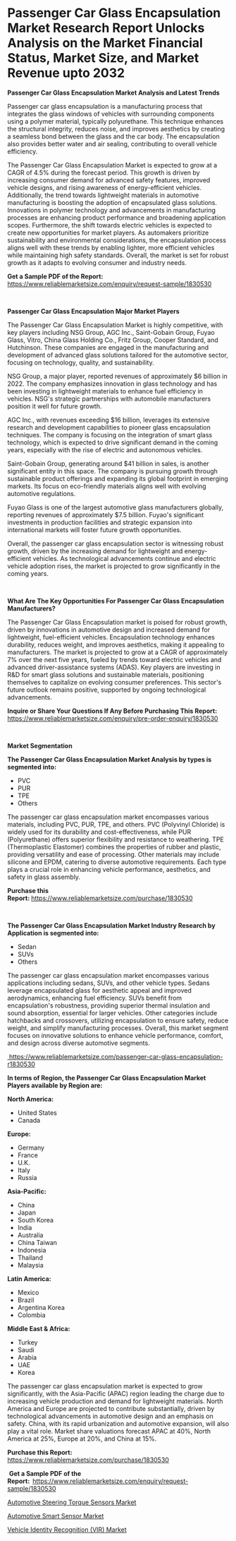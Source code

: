 <p><h1>Passenger Car Glass Encapsulation Market Research Report Unlocks Analysis on the Market Financial Status, Market Size, and Market Revenue upto 2032</h1></p><p><strong>Passenger Car Glass Encapsulation Market Analysis and Latest Trends</strong></p>
<p><p>Passenger car glass encapsulation is a manufacturing process that integrates the glass windows of vehicles with surrounding components using a polymer material, typically polyurethane. This technique enhances the structural integrity, reduces noise, and improves aesthetics by creating a seamless bond between the glass and the car body. The encapsulation also provides better water and air sealing, contributing to overall vehicle efficiency.</p><p>The Passenger Car Glass Encapsulation Market is expected to grow at a CAGR of 4.5% during the forecast period. This growth is driven by increasing consumer demand for advanced safety features, improved vehicle designs, and rising awareness of energy-efficient vehicles. Additionally, the trend towards lightweight materials in automotive manufacturing is boosting the adoption of encapsulated glass solutions. Innovations in polymer technology and advancements in manufacturing processes are enhancing product performance and broadening application scopes. Furthermore, the shift towards electric vehicles is expected to create new opportunities for market players. As automakers prioritize sustainability and environmental considerations, the encapsulation process aligns well with these trends by enabling lighter, more efficient vehicles while maintaining high safety standards. Overall, the market is set for robust growth as it adapts to evolving consumer and industry needs.</p></p>
<p><strong>Get a Sample PDF of the Report:&nbsp;</strong> <a href="https://www.reliablemarketsize.com/enquiry/request-sample/1830530?utm_campaign=1103&utm_medium=2&utm_source=Github&utm_content=ia&utm_term=31032025&utm_id=passenger-car-glass-encapsulation">https://www.reliablemarketsize.com/enquiry/request-sample/1830530</a></p>
<p>&nbsp;</p>
<p><strong>Passenger Car Glass Encapsulation Major Market Players</strong></p>
<p><p>The Passenger Car Glass Encapsulation Market is highly competitive, with key players including NSG Group, AGC Inc., Saint-Gobain Group, Fuyao Glass, Vitro, China Glass Holding Co., Fritz Group, Cooper Standard, and Hutchinson. These companies are engaged in the manufacturing and development of advanced glass solutions tailored for the automotive sector, focusing on technology, quality, and sustainability.</p><p>NSG Group, a major player, reported revenues of approximately $6 billion in 2022. The company emphasizes innovation in glass technology and has been investing in lightweight materials to enhance fuel efficiency in vehicles. NSG's strategic partnerships with automobile manufacturers position it well for future growth.</p><p>AGC Inc., with revenues exceeding $16 billion, leverages its extensive research and development capabilities to pioneer glass encapsulation techniques. The company is focusing on the integration of smart glass technology, which is expected to drive significant demand in the coming years, especially with the rise of electric and autonomous vehicles.</p><p>Saint-Gobain Group, generating around $41 billion in sales, is another significant entity in this space. The company is pursuing growth through sustainable product offerings and expanding its global footprint in emerging markets. Its focus on eco-friendly materials aligns well with evolving automotive regulations.</p><p>Fuyao Glass is one of the largest automotive glass manufacturers globally, reporting revenues of approximately $7.5 billion. Fuyao's significant investments in production facilities and strategic expansion into international markets will foster future growth opportunities.</p><p>Overall, the passenger car glass encapsulation sector is witnessing robust growth, driven by the increasing demand for lightweight and energy-efficient vehicles. As technological advancements continue and electric vehicle adoption rises, the market is projected to grow significantly in the coming years.</p></p>
<p>&nbsp;</p>
<p><strong>What Are The Key Opportunities For Passenger Car Glass Encapsulation Manufacturers?</strong></p>
<p><p>The Passenger Car Glass Encapsulation market is poised for robust growth, driven by innovations in automotive design and increased demand for lightweight, fuel-efficient vehicles. Encapsulation technology enhances durability, reduces weight, and improves aesthetics, making it appealing to manufacturers. The market is projected to grow at a CAGR of approximately 7% over the next five years, fueled by trends toward electric vehicles and advanced driver-assistance systems (ADAS). Key players are investing in R&D for smart glass solutions and sustainable materials, positioning themselves to capitalize on evolving consumer preferences. This sector's future outlook remains positive, supported by ongoing technological advancements.</p></p>
<p><strong>Inquire or Share Your Questions If Any Before Purchasing This Report:</strong> <a href="https://www.reliablemarketsize.com/enquiry/pre-order-enquiry/1830530?utm_campaign=1103&utm_medium=2&utm_source=Github&utm_content=ia&utm_term=31032025&utm_id=passenger-car-glass-encapsulation">https://www.reliablemarketsize.com/enquiry/pre-order-enquiry/1830530</a></p>
<p>&nbsp;</p>
<p><strong>Market Segmentation</strong></p>
<p><strong>The Passenger Car Glass Encapsulation Market Analysis by types is segmented into:</strong></p>
<p><ul><li>PVC</li><li>PUR</li><li>TPE</li><li>Others</li></ul></p>
<p><p>The passenger car glass encapsulation market encompasses various materials, including PVC, PUR, TPE, and others. PVC (Polyvinyl Chloride) is widely used for its durability and cost-effectiveness, while PUR (Polyurethane) offers superior flexibility and resistance to weathering. TPE (Thermoplastic Elastomer) combines the properties of rubber and plastic, providing versatility and ease of processing. Other materials may include silicone and EPDM, catering to diverse automotive requirements. Each type plays a crucial role in enhancing vehicle performance, aesthetics, and safety in glass assembly.</p></p>
<p><strong>Purchase this Report:&nbsp;</strong><a href="https://www.reliablemarketsize.com/purchase/1830530?utm_campaign=1103&utm_medium=2&utm_source=Github&utm_content=ia&utm_term=31032025&utm_id=passenger-car-glass-encapsulation">https://www.reliablemarketsize.com/purchase/1830530</a></p>
<p>&nbsp;</p>
<p><strong>The Passenger Car Glass Encapsulation Market Industry Research by Application is segmented into:</strong></p>
<p><ul><li>Sedan</li><li>SUVs</li><li>Others</li></ul></p>
<p><p>The passenger car glass encapsulation market encompasses various applications including sedans, SUVs, and other vehicle types. Sedans leverage encapsulated glass for aesthetic appeal and improved aerodynamics, enhancing fuel efficiency. SUVs benefit from encapsulation's robustness, providing superior thermal insulation and sound absorption, essential for larger vehicles. Other categories include hatchbacks and crossovers, utilizing encapsulation to ensure safety, reduce weight, and simplify manufacturing processes. Overall, this market segment focuses on innovative solutions to enhance vehicle performance, comfort, and design across diverse automotive segments.</p></p>
<p><a href="https://www.reliablemarketsize.com/passenger-car-glass-encapsulation-r1830530?utm_campaign=1103&utm_medium=2&utm_source=Github&utm_content=ia&utm_term=31032025&utm_id=passenger-car-glass-encapsulation">&nbsp;https://www.reliablemarketsize.com/passenger-car-glass-encapsulation-r1830530</a></p>
<p><strong>In terms of Region, the Passenger Car Glass Encapsulation Market Players available by Region are:</strong></p>
<p>
    <p> <strong> North America: </strong>
        <ul>
            <li>United States</li>
            <li>Canada</li>
        </ul>
        </p> 
    <p> <strong> Europe: </strong>
        <ul>
            <li>Germany</li>
            <li>France</li>
            <li>U.K.</li>
            <li>Italy</li>
            <li>Russia</li>
        </ul>
        </p> 
    <p> <strong> Asia-Pacific: </strong>
        <ul>
            <li>China</li>
            <li>Japan</li>
            <li>South Korea</li>
            <li>India</li>
            <li>Australia</li>
            <li>China Taiwan</li>
            <li>Indonesia</li>
            <li>Thailand</li>
            <li>Malaysia</li>
        </ul>
        </p> 
    <p> <strong> Latin America: </strong>
        <ul>
            <li>Mexico</li>
            <li>Brazil</li>
            <li>Argentina Korea</li>
            <li>Colombia</li>
        </ul>
        </p> 
    <p> <strong> Middle East & Africa: </strong>
        <ul>
            <li>Turkey</li>
            <li>Saudi</li>
            <li>Arabia</li>
            <li>UAE</li>
            <li>Korea</li>
        </ul>
    </p>
    </p>
<p><p>The passenger car glass encapsulation market is expected to grow significantly, with the Asia-Pacific (APAC) region leading the charge due to increasing vehicle production and demand for lightweight materials. North America and Europe are projected to contribute substantially, driven by technological advancements in automotive design and an emphasis on safety. China, with its rapid urbanization and automotive expansion, will also play a vital role. Market share valuations forecast APAC at 40%, North America at 25%, Europe at 20%, and China at 15%.</p></p>
<p><strong>Purchase this Report: </strong><a href="https://www.reliablemarketsize.com/purchase/1830530?utm_campaign=1103&utm_medium=2&utm_source=Github&utm_content=ia&utm_term=31032025&utm_id=passenger-car-glass-encapsulation">https://www.reliablemarketsize.com/purchase/1830530</a></p>
<p>&nbsp;<strong>Get a Sample PDF of the Report:&nbsp;&nbsp;</strong><a href="https://www.reliablemarketsize.com/enquiry/request-sample/1830530?utm_campaign=1103&utm_medium=2&utm_source=Github&utm_content=ia&utm_term=31032025&utm_id=passenger-car-glass-encapsulation">https://www.reliablemarketsize.com/enquiry/request-sample/1830530</a></p>
<p><strong></strong></p>
<p><p><a href="https://github.com/gdfhhhj/Market-Research-Report-List-7/blob/main/automotive-steering-torque-sensors-market.md?utm_campaign=1103&utm_medium=2&utm_source=Github&utm_content=ia&utm_term=31032025&utm_id=passenger-car-glass-encapsulation">Automotive Steering Torque Sensors Market</a></p><p><a href="https://github.com/wycheelwayeu/Market-Research-Report-List-1/blob/main/automotive-smart-sensor-market.md?utm_campaign=1103&utm_medium=2&utm_source=Github&utm_content=ia&utm_term=31032025&utm_id=passenger-car-glass-encapsulation">Automotive Smart Sensor Market</a></p><p><a href="https://github.com/auriashetzxj/Market-Research-Report-List-1/blob/main/vehicle-identity-recognition-vir-market.md?utm_campaign=1103&utm_medium=2&utm_source=Github&utm_content=ia&utm_term=31032025&utm_id=passenger-car-glass-encapsulation">Vehicle Identity Recognition (VIR) Market</a></p></p>